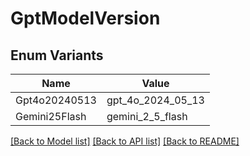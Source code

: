 # GptModelVersion

## Enum Variants

| Name | Value |
|---- | -----|
| Gpt4o20240513 | gpt_4o_2024_05_13 |
| Gemini25Flash | gemini_2_5_flash |


[[Back to Model list]](../README.md#documentation-for-models) [[Back to API list]](../README.md#documentation-for-api-endpoints) [[Back to README]](../README.md)


